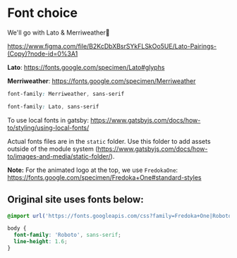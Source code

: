 # Font choice

We'll go with Lato & Merriweather🤙

https://www.figma.com/file/B2KcDbXBsrSYkFLSkOo5UE/Lato-Pairings-(Copy)?node-id=0%3A1

**Lato**: https://fonts.google.com/specimen/Lato#glyphs

**Merriweather**: https://fonts.google.com/specimen/Merriweather

```css
font-family: Merriweather, sans-serif

font-family: Lato, sans-serif
```

To use local fonts in gatsby: https://www.gatsbyjs.com/docs/how-to/styling/using-local-fonts/

Actual fonts files are in the `static` folder. Use this folder to add assets outside of the module system (https://www.gatsbyjs.com/docs/how-to/images-and-media/static-folder/).

**Note:** For the animated logo at the top, we use `FredokaOne`: https://fonts.google.com/specimen/Fredoka+One#standard-styles

## Original site uses fonts below:

```css
@import url('https://fonts.googleapis.com/css?family=Fredoka+One|Roboto|Lora&display=swap');

body {
  font-family: 'Roboto', sans-serif;
  line-height: 1.6;
}
```

